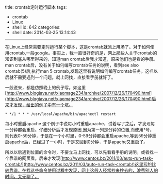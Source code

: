 title: crontab定时运行脚本
tags:
  - crontab
  - Linux
  - shell
id: 642
categories:
  - shell
date: 2014-03-25 13:14:43
---

在Linux上经常需要定时运行某个脚本，这是crontab就派上用场了。对于如何使用crontab,一般google。事实上，我一直很好奇的是，网上那些人关于crontab的知识到底从哪里得来的，知道man crontab后我才知道，原来他们也是看的手册。
man crontab后，没有关于如何编写crontab任务的说明，看到see also crontab(5)后,执行man 5 crontab,发现这里有说明如何编写crontab任务。这样以后就不需要遇到一个问题，就上网找，直接看手册就好了。

一般说来，都是仿照晚上的例子写，如这里[http://www.blogjava.net/xiaomage234/archive/2007/12/26/170490.html](http://www.blogjava.net/xiaomage234/archive/2007/12/26/170490.html)后来才发现，给出的例子中有一个坑。
```
* */1 * * * /usr/local/apache/bin/apachectl restart
```
每小时重启apache
这个例子中说每小时重启apache，试着写了之后，才发现每一分钟都会重启。仔细分析后才发现原因,因为第一列是分钟的位置,而使用*号，则代表0-59分钟，于是在一个小时里，0-59分钟都会重启apache,等到59分钟重启apache后，已经过了一小时，于是又回到0分钟，于是apache又重启了。

所以以后遇到位置的命令时，不要立马上网找，可以先看看手册的说明。或者找一个靠谱的网页看，后来才发现[http://www.centos.bz/2011/03/auto-run-task-crontab/](http://www.centos.bz/2011/03/auto-run-task-crontab/)这里写的比较靠谱。在找这些命令使用过程中发现，网上这般人经常抄来抄去的，浪费别人的时间，太无聊了。
